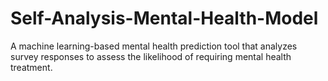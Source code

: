 # Self-Analysis-Mental-Health-Model
A machine learning-based mental health prediction tool that analyzes survey responses to assess the likelihood of requiring mental health treatment.
